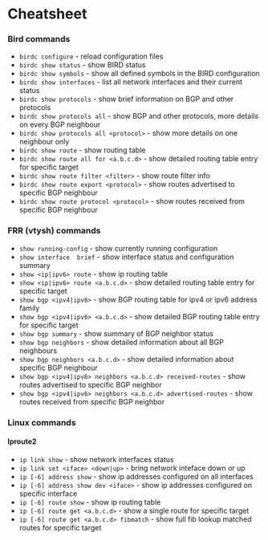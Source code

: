 # Cheatsheet

### Bird commands

- `birdc configure` - reload configuration files
- `birdc show status` - show BIRD status
- `birdc show symbols` - show all defined symbols in the BIRD configuration
- `birdc show interfaces` - list all network interfaces and their current status
- `birdc show protocols` - show brief information on BGP and other protocols
- `birdc show protocols all` - show BGP and other protocols, more details on every BGP neighbour
- `birdc show protocols all <protocol>` - show more details on one neighbour only
- `birdc show route` - show routing table
- `birdc show route all for <a.b.c.d>` - show detailed routing table entry for specific target
- `birdc show route filter <filter>` - show route filter info
- `birdc show route export <protocol>` - show routes advertised to specific BGP neighbour
- `birdc show route protocol <protocol>` - show routes received from specific BGP neighbour

### FRR (vtysh) commands

- `show running-config` - show currently running configuration
- `show interface  brief` - show interface status and configuration summary
- `show <ip|ipv6> route` - show ip routing table
- `show <ip|ipv6> route <a.b.c.d>` - show detailed routing table entry for specific target
- `show bgp <ipv4|ipv6>` - show BGP routing table for ipv4 or ipv6 address family
- `show bgp <ipv4|ipv6> <a.b.c.d>` - show detailed BGP routing table entry for specific target
- `show bgp summary` - show summary of BGP neighbor status
- `show bgp neighbors` - show detailed information about all BGP neighbours
- `show bgp neighbors <a.b.c.d>` - show detailed information about specific BGP neighbour
- `show bgp <ipv4|ipv6> neighbors <a.b.c.d> received-routes` - show routes advertised to specific BGP neighbor
- `show bgp <ipv4|ipv6> neighbors <a.b.c.d> advertised-routes` - show routes received from specific BGP neighbor

### Linux commands

#### Iproute2

- `ip link show` - show network interfaces status
- `ip link set <iface> <down|up>` - bring network inteface down or up
- `ip [-6] address show` - show ip addresses configured on all interfaces
- `ip [-6] address show dev <iface>` - show ip addresses configured on specific interface
- `ip [-6] route show` - show ip routing table
- `ip [-6] route get <a.b.c.d>` - show a single route for specific target
- `ip [-6] route get <a.b.c.d> fibmatch` - show full fib lookup matched routes for specific target
